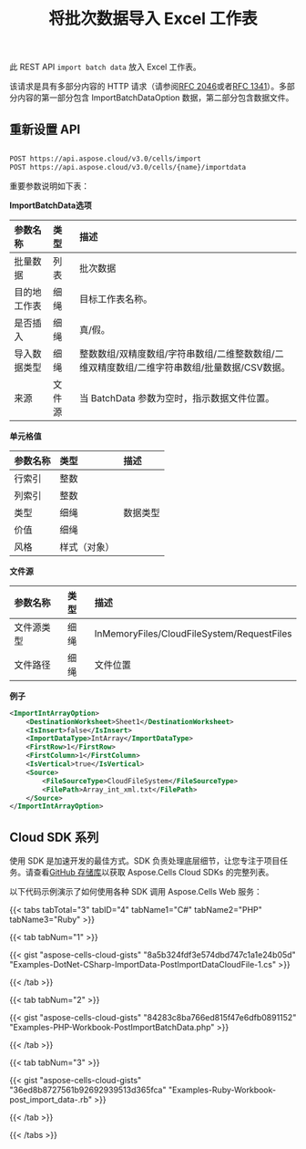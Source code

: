 ﻿---
title: 将批次数据导入 Excel 工作表
second_title: Aspose.Cells Cloud Documen
linktitle: 导入批次数据
type: docs
url: /zh/import-batch-data-into-excel/
aliases: [/import-batch-data-into-worksheet/,/import-data/batch-data/,/import/batch-data/]
keywords: Import batch data into Excel files
description: Aspose.Cells Cloud REST API 支持批量数据导入 Excel 文件。SDK 支持多种开发语言，包括 Android、C#、Go、Java、NodeJS、Perl、PHP、Python、Ruby 和 Swift。
weight: 19
kwords: Excel、Office 云、REST API、电子表格、PDF、CSV、Json、Markdown、将批量数据导入 Excel 工作表
---
此 REST API `import batch data` 放入 Excel 工作表。

该请求是具有多部分内容的 HTTP 请求（请参阅[RFC 2046](http://tools.ietf.org/html/rfc2046#page-17)或者[RFC 1341](http://www.w3.org/Protocols/rfc1341/7_2_Multipart.html)）。多部分内容的第一部分包含 ImportBatchDataOption 数据，第二部分包含数据文件。

## 重新设置 API

```bash

POST https://api.aspose.cloud/v3.0/cells/import
POST https://api.aspose.cloud/v3.0/cells/{name}/importdata

```

重要参数说明如下表：

**ImportBatchData选项**

|参数名称|类型|描述|
|:- |:- |:- |
|批量数据|列表<CellValue> |批次数据|
|目的地工作表|细绳|目标工作表名称。|
|是否插入|细绳|真/假。|
|导入数据类型|细绳|整数数组/双精度数组/字符串数组/二维整数数组/二维双精度数组/二维字符串数组/批量数据/CSV数据。|
|来源|文件源|当 BatchData 参数为空时，指示数据文件位置。|

**单元格值**

|参数名称|类型|描述|
|:- |:- |:- |
|行索引|整数||
|列索引|整数||
|类型|细绳|数据类型|
|价值|细绳||
|风格|样式（对象）||

**文件源**

|参数名称|类型|描述|
|:- |:- |:- |
|文件源类型|细绳|InMemoryFiles/CloudFileSystem/RequestFiles|
|文件路径|细绳|文件位置|

**例子**

```xml
<ImportIntArrayOption>
    <DestinationWorksheet>Sheet1</DestinationWorksheet>
    <IsInsert>false</IsInsert>
    <ImportDataType>IntArray</ImportDataType>
    <FirstRow>1</FirstRow>
    <FirstColumn>1</FirstColumn>
    <IsVertical>true</IsVertical>
    <Source>
        <FileSourceType>CloudFileSystem</FileSourceType>
        <FilePath>Array_int_xml.txt</FilePath>
    </Source>
</ImportIntArrayOption>

```

## Cloud SDK 系列

使用 SDK 是加速开发的最佳方式。SDK 负责处理底层细节，让您专注于项目任务。请查看[GitHub 存储库](https://github.com/aspose-cells-cloud)以获取 Aspose.Cells Cloud SDKs 的完整列表。

以下代码示例演示了如何使用各种 SDK 调用 Aspose.Cells Web 服务：

{{< tabs tabTotal="3" tabID="4" tabName1="C#" tabName2="PHP" tabName3="Ruby" >}}

{{< tab tabNum="1" >}}

{{< gist "aspose-cells-cloud-gists" "8a5b324fdf3e574dbd747c1a1e24b05d" "Examples-DotNet-CSharp-ImportData-PostImportDataCloudFile-1.cs" >}}

{{< /tab >}}

{{< tab tabNum="2" >}}

{{< gist "aspose-cells-cloud-gists" "84283c8ba766ed815f47e6dfb0891152" "Examples-PHP-Workbook-PostImportBatchData.php" >}}

{{< /tab >}}

{{< tab tabNum="3" >}}

{{< gist "aspose-cells-cloud-gists" "36ed8b8727561b92692939513d365fca" "Examples-Ruby-Workbook-post_import_data-.rb" >}}

{{< /tab >}}

{{< /tabs >}}
